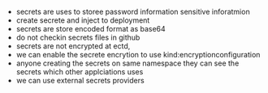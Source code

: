 

- secrets are uses to storee password information sensitive inforatmion
- create secrete and inject to deployment
- secrets are store encoded format as base64
- do not checkin secrets files in github
- secrets are not encrypted at ectd,
- we can enable the secrete encrytion to use kind:encryptionconfiguration
- anyone creating the secrets on same namespace they can see the secrets which other applciations uses
- we can use external secrets providers
